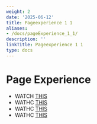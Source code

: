 ```yaml
---
weight: 2
date: '2025-06-12'
title: Pageexperience 1 1
aliases:
- /docs/pageExperience_1_1/
description: ''
linkTitle: Pageexperience 1 1
type: docs
---
```


# Page Experience
- WATCH [THIS](https://www.youtube.com/watch?v=aSG-7VmyrC4)
- WATHC [THIS](https://www.youtube.com/watch?v=1vs-R-lc-qo)
- WATHC [THIS](https://www.youtube.com/watch?v=elyFuXoRZv8)
- WATHC [THIS](https://www.youtube.com/watch?v=r14he4JRGdw)